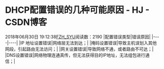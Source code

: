 # DHCP配置错误的几种可能原因 - HJ - CSDN博客
2018年06月30日 19:12:38[FZH_SYU](https://me.csdn.net/feizaoSYUACM)阅读数：2190
|配置错误类型|错误原因|
|----|----|
|IP 地址设置错误|网络层无法到达；|
|掩码设置错误|导致主机误划入其他网段，引起路由无法访问；|
|网关设置错误|导致网络不通，或者路由不可达；|
|DNS设置错误|网络物理连通真传，但无法获得目的IP地址，无法组包进行通信；|
